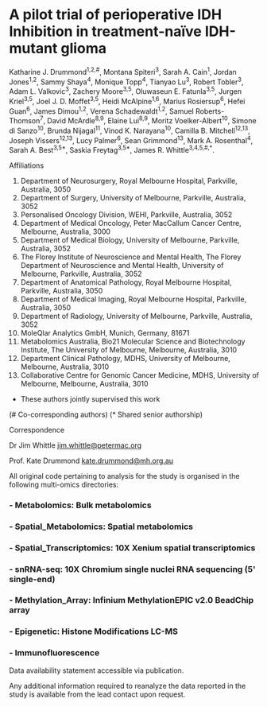 # A pilot trial of perioperative IDH Inhibition in treatment-naïve IDH-mutant glioma 

Katharine J. Drummond<sup>1,2,#</sup>, Montana Spiteri<sup>3</sup>, Sarah A. Cain<sup>1</sup>, Jordan Jones<sup>1,2</sup>, Sammy Shaya<sup>4</sup>, Monique Topp<sup>4</sup>, Tianyao Lu<sup>3</sup>, Robert Tobler<sup>3</sup>, Adam L. Valkovic<sup>3</sup>, Zachery Moore<sup>3,5</sup>, Oluwaseun E. Fatunla<sup>3,5</sup>, Jurgen Kriel<sup>3,5</sup>, Joel J. D. Moffet<sup>3,5</sup>, Heidi McAlpine<sup>1,6</sup>, Marius Rosiersup<sup>6</sup>, Hefei Guan<sup>6</sup>, James Dimou<sup>1,2</sup>, Verena Schadewaldt<sup>1,2</sup>, Samuel Roberts-Thomson<sup>7</sup>, David McArdle<sup>8,9</sup>, Elaine Lui<sup>8,9</sup>, Moritz Voelker-Albert<sup>10</sup>, Simone di Sanzo<sup>10</sup>, Brunda Nijagal<sup>11</sup>, Vinod K. Narayana<sup>10</sup>, Camilla B. Mitchell<sup>12,13</sup>, Joseph Vissers<sup>12,13</sup>, Lucy Palmer<sup>6</sup>, Sean Grimmond<sup>13</sup>, Mark A. Rosenthal<sup>4</sup>, Sarah A. Best<sup>3,5*</sup>, Saskia Freytag<sup>3,5*</sup>, James R. Whittle<sup>3,4,5,#,*</sup>.  

Affiliations 
1. Department of Neurosurgery, Royal Melbourne Hospital, Parkville, Australia, 3050
2. Department of Surgery, University of Melbourne, Parkville, Australia, 3052
3. Personalised Oncology Division, WEHI, Parkville, Australia, 3052
4. Department of Medical Oncology, Peter MacCallum Cancer Centre, Melbourne, Australia, 3000
5. Department of Medical Biology, University of Melbourne, Parkville, Australia, 3052
6. The Florey Institute of Neuroscience and Mental Health, The Florey Department of Neuroscience and Mental Health, University of Melbourne, Parkville, Australia, 3052
7. Department of Anatomical Pathology, Royal Melbourne Hospital, Parkville, Australia, 3050
8. Department of Medical Imaging, Royal Melbourne Hospital, Parkville, Australia, 3050
9. Department of Radiology, University of Melbourne, Parkville, Australia, 3052
10. MoleQlar Analytics GmbH, Munich, Germany, 81671
11. Metabolomics Australia, Bio21 Molecular Science and Biotechnology Institute, The University of Melbourne, Melbourne, Australia, 3010
12. Department Clinical Pathology, MDHS, University of Melbourne, Melbourne, Australia, 3010
13. Collaborative Centre for Genomic Cancer Medicine, MDHS, University of Melbourne, Melbourne, Australia, 3010  

*    These authors jointly supervised this work  

(# Co-corresponding authors) 
(* Shared senior authorship)  

Correspondence 
 
Dr Jim Whittle 
jim.whittle@petermac.org 
 
Prof. Kate Drummond 
kate.drummond@mh.org.au 

All original code pertaining to analysis for the study is organised in the following multi-omics directories:
### - Metabolomics: Bulk metabolomics
### - Spatial_Metabolomics: Spatial metabolomics
### - Spatial_Transcriptomics: 10X Xenium spatial transcriptomics
### - snRNA-seq: 10X Chromium single nuclei RNA sequencing (5' single-end)
### - Methylation_Array: Infinium MethylationEPIC v2.0 BeadChip array
### - Epigenetic: Histone Modifications LC-MS
### - Immunofluorescence

Data availability statement accessible via publication.

Any additional information required to reanalyze the data reported in the study is available from the lead contact upon request. 
